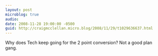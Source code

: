 ```yaml
---
layout: post
microblog: true
audio: 
date: 2008-11-28 19:00:00 -0500
guid: http://craigmcclellan.micro.blog/2008/11/29/t1029636637.html
---
```

Why does Tech keep going for the 2 point conversion?  Not a good plan gang.
